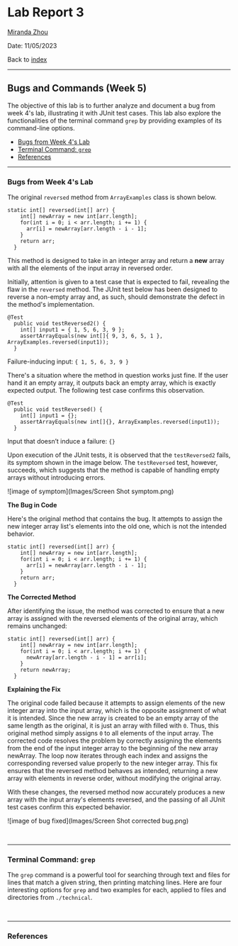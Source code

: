 # Lab Report 3
[Miranda Zhou](https://github.com/Miranda-Y-Zhou)

Date: 11/05/2023

Back to [index](https://miranda-y-zhou.github.io/cse15l-lab-reports/)

---

## Bugs and Commands (Week 5)

The objective of this lab is to further analyze and document a bug from week 4's lab, illustrating it with JUnit test cases.
This lab also explore the functionalities of the terminal command `grep` by providing examples of its command-line options.


* [Bugs from Week 4's Lab](https://miranda-y-zhou.github.io/cse15l-lab-reports/lab_report3.html#bugs-from-week-4s-lab)
* [Terminal Command: `grep`](https://miranda-y-zhou.github.io/cse15l-lab-reports/lab_report3.html#terminal-command-grep)
* [References](https://miranda-y-zhou.github.io/cse15l-lab-reports/lab_report3.html#references)

---

### Bugs from Week 4's Lab

The original `reversed` method from `ArrayExamples` class is shown below. 
```
static int[] reversed(int[] arr) {
    int[] newArray = new int[arr.length];
    for(int i = 0; i < arr.length; i += 1) {
      arr[i] = newArray[arr.length - i - 1];
    }
    return arr;
  }
```
This method is designed to take in an integer array and return a **new** array with all the elements of the input array in reversed order.

Initially, attention is given to a test case that is expected to fail, revealing the flaw in the `reversed` method. The JUnit test below has been designed to reverse a non-empty array and, as such, should demonstrate the defect in the method's implementation.

```
@Test
  public void testReversed2() {
    int[] input1 = { 1, 5, 6, 3, 9 };
    assertArrayEquals(new int[]{ 9, 3, 6, 5, 1 }, ArrayExamples.reversed(input1));
  }
```

Failure-inducing input: `{ 1, 5, 6, 3, 9 }`

There's a situation where the method in question works just fine. If the user hand it an empty array, it outputs back an empty array, which is exactly expected output. The following test case confirms this observation.

```
@Test
  public void testReversed() {
    int[] input1 = {};
    assertArrayEquals(new int[]{}, ArrayExamples.reversed(input1));
  }
```

Input that doesn’t induce a failure: `{}`

Upon execution of the JUnit tests, it is observed that the `testReversed2` fails, its symptom shown in the image below. The `testReversed` test, however, succeeds, which suggests that the method is capable of handling empty arrays without introducing errors.

![image of symptom](Images/Screen Shot symptom.png)

**The Bug in Code**

Here's the original method that contains the bug. It attempts to assign the new integer array list's elements into the old one, which is not the intended behavior. 

```
static int[] reversed(int[] arr) {
    int[] newArray = new int[arr.length];
    for(int i = 0; i < arr.length; i += 1) {
      arr[i] = newArray[arr.length - i - 1];
    }
    return arr;
  }
```

**The Corrected Method**

After identifying the issue, the method was corrected to ensure that a new array is assigned with the reversed elements of the original array, which remains unchanged:

```
static int[] reversed(int[] arr) {
    int[] newArray = new int[arr.length];
    for(int i = 0; i < arr.length; i += 1) {
      newArray[arr.length - i - 1] = arr[i]; 
    }
    return newArray;
  }
```

**Explaining the Fix**

The original code failed because it attempts to assign elements of the new integer array into the input array, which is the opposite assignment of what it is intended. Since the new array is created to be an empty array of the same length as the original, it is just an array with filled with `0`. Thus, this original method simply assigns `0` to all elements of the input array. The corrected code resolves the problem by correctly assigning the elements from the end of the input integer array to the beginning of the new array newArray. The loop now iterates through each index and assigns the corresponding reversed value properly to the new integer array. This fix ensures that the reversed method behaves as intended, returning a new array with elements in reverse order, without modifying the original array.

With these changes, the reversed method now accurately produces a new array with the input array's elements reversed, and the passing of all JUnit test cases confirm this expected behavior.

![image of bug fixed](Images/Screen Shot corrected bug.png)

&nbsp;

---

### Terminal Command: `grep` 

The `grep` command is a powerful tool for searching through text and files for lines that match a given string, then printing matching lines. Here are four interesting options for `grep` and two examples for each, applied to files and directories from `./technical`.

&nbsp;

---

### References

&nbsp;
